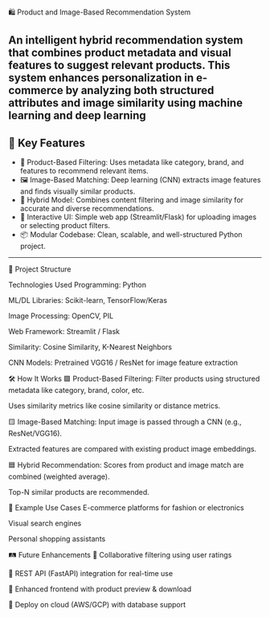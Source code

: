  🛍️ Product and Image-Based Recommendation System

An intelligent hybrid recommendation system that combines product metadata and visual features to suggest relevant products. This system enhances personalization in e-commerce by analyzing both structured attributes and image similarity using machine learning and deep learning
---

## 🚀 Key Features

- 🧠 Product-Based Filtering: Uses metadata like category, brand, and features to recommend relevant items.
- 🖼️ Image-Based Matching: Deep learning (CNN) extracts image features and finds visually similar products.
- 🔄 Hybrid Model: Combines content filtering and image similarity for accurate and diverse recommendations.
- 📱 Interactive UI: Simple web app (Streamlit/Flask) for uploading images or selecting product filters.
- 📦 Modular Codebase: Clean, scalable, and well-structured Python project.

---

📁 Project Structure

Technologies Used
Programming: Python

ML/DL Libraries: Scikit-learn, TensorFlow/Keras

Image Processing: OpenCV, PIL

Web Framework: Streamlit / Flask

Similarity: Cosine Similarity, K-Nearest Neighbors

CNN Models: Pretrained VGG16 / ResNet for image feature extraction



🛠️ How It Works
🟩 Product-Based Filtering:
Filter products using structured metadata like category, brand, color, etc.

Uses similarity metrics like cosine similarity or distance metrics.

🟨 Image-Based Matching:
Input image is passed through a CNN (e.g., ResNet/VGG16).

Extracted features are compared with existing product image embeddings.

🟦 Hybrid Recommendation:
Scores from product and image match are combined (weighted average).

Top-N similar products are recommended.

🧪 Example Use Cases
E-commerce platforms for fashion or electronics

Visual search engines

Personal shopping assistants

🛤️ Future Enhancements
🧾 Collaborative filtering using user ratings

📡 REST API (FastAPI) integration for real-time use

📲 Enhanced frontend with product preview & download

🧠 Deploy on cloud (AWS/GCP) with database support
